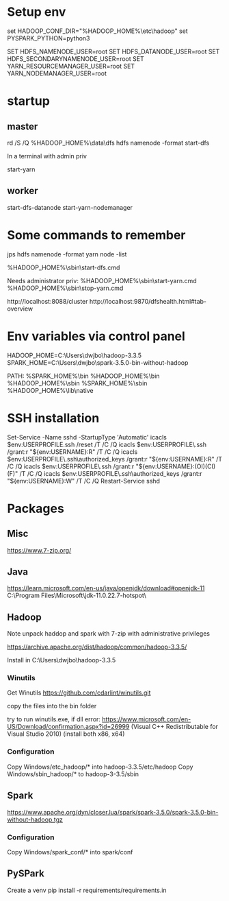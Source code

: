 # Setup env
set HADOOP_CONF_DIR="%HADOOP_HOME%\etc\hadoop"
set PYSPARK_PYTHON=python3  

SET HDFS_NAMENODE_USER=root
SET HDFS_DATANODE_USER=root
SET HDFS_SECONDARYNAMENODE_USER=root
SET YARN_RESOURCEMANAGER_USER=root
SET YARN_NODEMANAGER_USER=root

# startup

## master

rd /S /Q %HADOOP_HOME%\data\dfs
hdfs namenode -format
start-dfs

In a terminal with admin priv

start-yarn

## worker

start-dfs-datanode
start-yarn-nodemanager


# Some commands to remember
jps
hdfs namenode -format
yarn node -list

%HADOOP_HOME%\sbin\start-dfs.cmd

Needs administrator priv:
%HADOOP_HOME%\sbin\start-yarn.cmd
%HADOOP_HOME%\sbin\stop-yarn.cmd

http://localhost:8088/cluster
http://localhost:9870/dfshealth.html#tab-overview

# Env variables via control panel

HADOOP_HOME=C:\Users\dwjbo\hadoop-3.3.5
SPARK_HOME=C:\Users\dwjbo\spark-3.5.0-bin-without-hadoop

PATH:
%SPARK_HOME%\bin
%HADOOP_HOME%\bin
%HADOOP_HOME%\sbin
%SPARK_HOME%\sbin
%HADOOP_HOME%\lib\native

# SSH installation

Set-Service -Name sshd -StartupType 'Automatic'
icacls $env:USERPROFILE\.ssh /reset /T /C /Q
icacls $env:USERPROFILE\.ssh /grant:r "${env:USERNAME}:R" /T /C /Q
icacls $env:USERPROFILE\.ssh\authorized_keys /grant:r "${env:USERNAME}:R" /T /C /Q
icacls $env:USERPROFILE\.ssh /grant:r "${env:USERNAME}:(OI)(CI)(F)" /T /C /Q
icacls $env:USERPROFILE\.ssh\authorized_keys /grant:r "${env:USERNAME}:W" /T /C /Q
Restart-Service sshd

# Packages

## Misc

https://www.7-zip.org/

## Java

https://learn.microsoft.com/en-us/java/openjdk/download#openjdk-11
C:\Program Files\Microsoft\jdk-11.0.22.7-hotspot\



## Hadoop
Note unpack haddop and spark with 7-zip with administrative privileges

https://archive.apache.org/dist/hadoop/common/hadoop-3.3.5/

Install in C:\Users\dwjbo\hadoop-3.3.5

### Winutils
Get Winutils
https://github.com/cdarlint/winutils.git

copy the files into the bin folder

try to run winutils.exe, if dll error: 
https://www.microsoft.com/en-US/Download/confirmation.aspx?id=26999 (Visual C++ Redistributable for Visual Studio 2010) (install both x86, x64)

### Configuration

Copy Windows/etc_hadoop/* into hadoop-3.3.5/etc/hadoop
Copy Windows/sbin_hadoop/* to hadoop-3-3.5/sbin

## Spark

https://www.apache.org/dyn/closer.lua/spark/spark-3.5.0/spark-3.5.0-bin-without-hadoop.tgz

### Configuration

Copy Windows/spark_conf/* into spark<XYZ>/conf

## PySPark

Create a venv
pip install -r requirements/requirements.in